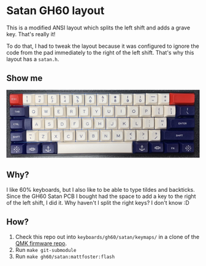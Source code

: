 # Satan GH60 layout

This is a modified ANSI layout which splits the left shift and adds a grave
key. That's really it!

To do that, I had to tweak the layout because it was configured to ignore the
code from the pad immediately to the right of the left shift. That's why this
layout has a `satan.h`.

## Show me

![](layout.jpg)

## Why?

I like 60% keyboards, but I also like to be able to type tildes and backticks.
Since the GH60 Satan PCB I bought had the space to add a key to the right of
the left shift, I did it. Why haven't I split the right keys? I don't know :D

## How?

 1. Check this repo out into `keyboards/gh60/satan/keymaps/` in a clone of the
[QMK firmware repo](https://github.com/qmk/qmk_firmware/).
 2. Run `make git-submodule`
 3. Run `make gh60/satan:mattfoster:flash`

